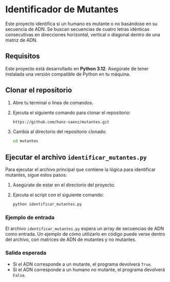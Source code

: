 
# Identificador de Mutantes

Este proyecto identifica si un humano es mutante o no basándose en su secuencia de ADN. Se buscan secuencias de cuatro letras idénticas consecutivas en direcciones horizontal, vertical o diagonal dentro de una matriz de ADN.

## Requisitos

Este proyecto está desarrollado en **Python 3.12**. Asegúrate de tener instalada una versión compatible de Python en tu máquina.

## Clonar el repositorio

1. Abre tu terminal o línea de comandos.
2. Ejecuta el siguiente comando para clonar el repositorio:

   ```bash
   https://github.com/hanz-saenz/mutantes.git
   ```

3. Cambia al directorio del repositorio clonado:

   ```bash
   cd mutantes
   ```

## Ejecutar el archivo `identificar_mutantes.py`

Para ejecutar el archivo principal que contiene la lógica para identificar mutantes, sigue estos pasos:

1. Asegúrate de estar en el directorio del proyecto.
2. Ejecuta el script con el siguiente comando:

   ```bash
   python identificar_mutantes.py
   ```

### Ejemplo de entrada

El archivo `identificar_mutantes.py` espera un array de secuencias de ADN como entrada. Un ejemplo de cómo utilizarlo en código puede verse dentro del archivo, con matrices de ADN de mutantes y no mutantes.

### Salida esperada

- Si el ADN corresponde a un mutante, el programa devolverá `True`.
- Si el ADN corresponde a un humano no mutante, el programa devolverá `False`.

